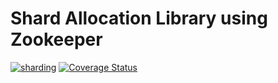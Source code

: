 # Shard Allocation Library using Zookeeper

[![sharding](https://github.com/QuangTung97/sharding/actions/workflows/go.yml/badge.svg)](https://github.com/QuangTung97/sharding/actions/workflows/go.yml)
[![Coverage Status](https://coveralls.io/repos/github/QuangTung97/sharding/badge.svg?branch=master)](https://coveralls.io/github/QuangTung97/sharding?branch=master)

